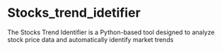 # Stocks_trend_idetifier
The Stocks Trend Identifier is a Python-based tool designed to analyze stock price data and automatically identify market trends
